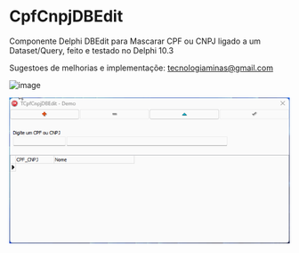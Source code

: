 # CpfCnpjDBEdit
 Componente Delphi DBEdit para Mascarar CPF ou CNPJ ligado a um Dataset/Query, feito e testado no Delphi 10.3
 
 Sugestoes de melhorias e implementaçõe: tecnologiaminas@gmail.com
 


![image](https://user-images.githubusercontent.com/73231007/224415706-1ef609ef-d464-4605-8db9-468c6d157afd.png)


![](Demo.gif)
